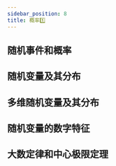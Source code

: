 ```yaml
---
sidebar_position: 8
title: 概率1️⃣
---
```


## 随机事件和概率  

## 随机变量及其分布

## 多维随机变量及其分布

## 随机变量的数字特征

## 大数定律和中心极限定理  
